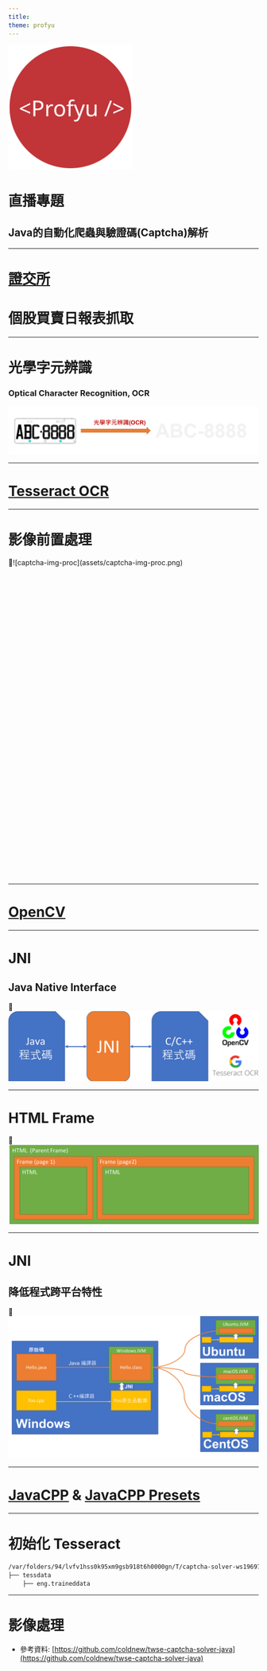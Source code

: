 ```yaml
---
title:
theme: profyu
---
```


<!-- .slide: data-background="assets/background.png" -->
<img style='border:none;background:none;box-shadow:none;' src='assets/logo.svg' width="250"/>

# 直播專題
## Java的自動化爬蟲與驗證碼(Captcha)解析

---

# [證交所](http://bsr.twse.com.tw/bshtm/)
# 個股買賣日報表抓取

---

# 光學字元辨識
### Optical Character Recognition, OCR

![ocr](assets/ocr.png)

---

# [Tesseract OCR](https://github.com/tesseract-ocr/tesseract)

---

# 影像前置處理

<div style="height: 40rem;">
![captcha-img-proc](assets/captcha-img-proc.png)
</div>

---

# [OpenCV](https://opencv.org/)

---

# JNI
## Java Native Interface

![jni](assets/jni.png)

---

# HTML Frame

![html-frame](assets/html-frame.png)

---

# JNI
## 降低程式跨平台特性

![jni-jvm](assets/jni-jvm.png)

---

# [JavaCPP](https://github.com/bytedeco/javacpp) & [JavaCPP Presets](https://github.com/bytedeco/javacpp-presets)

---

# 初始化 Tesseract

```txt
/var/folders/94/lvfv1hss0k95xm9gsb918t6h0000gn/T/captcha-solver-ws1969722663639896198
├── tessdata
    ├── eng.traineddata


```

---

# 影像處理
* 參考資料: [https://github.com/coldnew/twse-captcha-solver-java](https://github.com/coldnew/twse-captcha-solver-java)